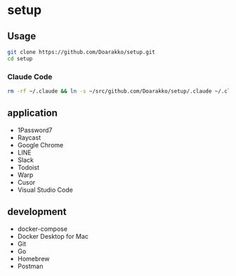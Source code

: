# setup

## Usage

```bash
git clone https://github.com/Doarakko/setup.git
cd setup
```

### Claude Code

```bash
rm -rf ~/.claude && ln -s ~/src/github.com/Doarakko/setup/.claude ~/.claude
```

## application

- 1Password7
- Raycast
- Google Chrome
- LINE
- Slack
- Todoist
- Warp
- Cusor
- Visual Studio Code

## development

- docker-compose
- Docker Desktop for Mac
- Git
- Go
- Homebrew
- Postman
